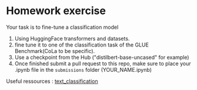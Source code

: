 # Homework exercise 
Your task is to fine-tune a classification model
1. Using HuggingFace transformers and datasets.
2. fine tune it to one of the classification task of the GLUE Benchmark(CoLa to be specific).
3. Use a checkpoint from the Hub ("distilbert-base-uncased" for example)
4. Once finished submit a pull request to this repo, make sure to place your .ipynb file in the `submissions` folder (YOUR_NAME.ipynb)

Useful ressources : [text_classification](https://github.com/huggingface/notebooks/blob/master/examples/text_classification.ipynb)
